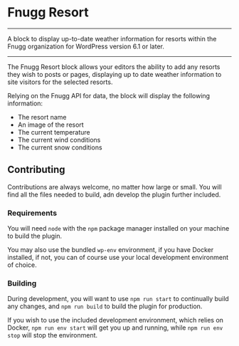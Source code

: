 # Fnugg Resort

---

A block to display up-to-date weather information for resorts within the Fnugg organization for WordPress version 6.1 or later.

---

The Fnugg Resort block allows your editors the ability to add any resorts they wish to posts or pages, displaying up to date
weather information to site visitors for the selected resorts.

Relying on the Fnugg API for data, the block will display the following information:
- The resort name
- An image of the resort
- The current temperature
- The current wind conditions
- The current snow conditions

## Contributing

Contributions are always welcome, no matter how large or small. You will find all the files needed to build, adn develop the plugin further included.

### Requirements
You will need `node` with the `npm` package manager installed on your machine to build the plugin.

You may also use the bundled `wp-env` environment, if you have Docker installed, if not, you can of course use your local development environment of choice.

### Building

During development, you will want to use `npm run start` to continually build any changes, and `npm run build` to build the plugin for production.

If you wish to use the included development environment, which relies on Docker, `npm run env start` will get you up and running, while `npm run env stop` will stop the environment.
